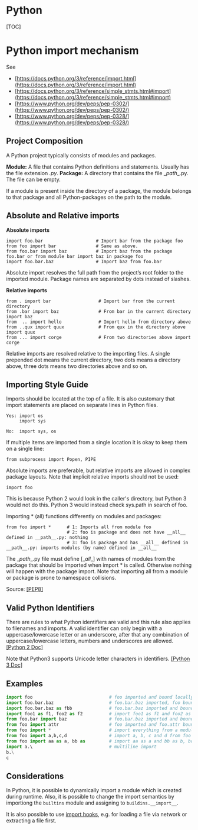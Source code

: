 Python
===========
[TOC]

Python import mechanism
===========

See
 - [https://docs.python.org/3/reference/import.html](https://docs.python.org/3/reference/import.html)
 - [https://docs.python.org/3/reference/simple_stmts.html#import](https://docs.python.org/3/reference/simple_stmts.html#import)
 - [https://www.python.org/dev/peps/pep-0302/](https://www.python.org/dev/peps/pep-0302/)
 - [https://www.python.org/dev/peps/pep-0328/](https://www.python.org/dev/peps/pep-0328/)

Project Composition
-----------
A Python project typically consists of modules and packages.


**Module:** A file that contains Python definitions and statements. Usually has the file extension *.py*.
**Package:** A directory that contains the file \__path__.py. The file can be empty.

If a module is present inside the directory of a package, the module belongs to that package and all Python-packages on the path to the module.

Absolute and Relative imports
-----------
**Absolute imports**

```
import foo.bar                    # Import bar from the package foo
from foo import bar               # Same as above.
from foo.bar import baz           # Import baz from the package foo.bar or from module bar import baz in package foo
import foo.bar.baz                # Import baz from foo.bar
```

Absolute import resolves the full path from the project’s root folder to the imported module. Package names are separated by dots instead of slashes.

**Relative imports**
```
from . import bar                  # Import bar from the current directory
from .bar import baz               # From bar in the current directory import baz
from  .. import hello              # Import hello from directory above
from ..qux import quux             # From qux in the directory above import quux
from ... import corge              # From two directories above import corge
```
Relative imports are resolved relative to the importing files. A single prepended dot means the current directory, two dots means a directory above, three dots means two directories above and so on.

Importing Style Guide
-----------
Imports should be located at the top of a file. It is also customary that import statements are placed on separate lines in Python files.

```
Yes: import os
     import sys

No:  import sys, os
```
If multiple items are imported from a single location it is okay to keep them on a single line:
```
from subprocess import Popen, PIPE
```

Absolute imports are preferable, but relative imports are allowed in complex package layouts.
Note that implicit relative imports should not be used: 
```
import foo
```
This is because Python 2 would look in the caller's directory, but Python 3 would not do this. Python 3 would instead check sys.path in search of foo.

Importing * (all) functions differently on modules and packages:

```
from foo import *      # 1: Imports all from module foo
                       # 2: foo is package and does not have __all__ defined in __path__.py: nothing
                       # 3: foo is package and has __all__ defined in __path__.py: imports modules (by name) defined in __all__
```
The \__path__.py file must define [\__all__] with names of modules from the package that should be imported when import * is called. Otherwise nothing will happen with the package import. Note that importing all from a module or package is prone to namespace collisions.

Source: [[PEP8]](https://www.python.org/dev/peps/pep-0008/#imports) 

Valid Python Identifiers
-----------
There are rules to what Python identifiers are valid and this rule also applies to filenames and imports. A valid identifier can only begin with a uppercase/lowercase letter or an underscore, after that any combination of uppercase/lowercase letters, numbers and underscores are allowed. [[Python 2 Doc]](https://docs.python.org/2/reference/lexical_analysis.html#identifiers)

Note that Python3 supports Unicode letter characters in identifiers. [[Python 3 Doc]](https://docs.python.org/3/reference/lexical_analysis.html#identifiers)

Examples
-----------
```python
import foo                             # foo imported and bound locally
import foo.bar.baz                     # foo.bar.baz imported, foo bound locally
import foo.bar.baz as fbb              # foo.bar.baz imported and bound as fbb
import foo1 as f1, foo2 as f2          # import foo1 as f1 and foo2 as f2
from foo.bar import baz                # foo.bar.baz imported and bound as baz
from foo import attr                   # foo imported and foo.attr bound as attr
from foo import *                      # import everything from a module
from foo import a,b,c,d                # import a, b, c and d from foo
from foo import aa as a, bb as         # import aa as a and bb as b, both from foo
import a.\                             # multiline import
b.\
c
```

Considerations
-----------
In Python, it is possible to dynamically import a module which is created during runtime. Also, it is possible to change the import semantics by importiong the `builtins` module and assigning to `buildins.__import__`.

It is also possible to use [import hooks](https://www.python.org/dev/peps/pep-0302/), e.g. for loading a file via network or extracting a file first.

